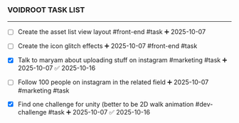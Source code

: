 ### VOIDROOT TASK LIST
---

- [ ] Create the asset list view layout #front-end #task ➕ 2025-10-07
- [ ] Create the icon glitch effects ➕ 2025-10-07  #front-end #task
- [x] Talk to maryam about uploading stuff on instagram #marketing #task ➕ 2025-10-07 ✅ 2025-10-16
- [ ] Follow 100 people on instagram in the related field ➕ 2025-10-07  #marketing #task
- [x] Find one challenge for unity (better to be 2D walk animation #dev-challenge #task ➕ 2025-10-07 ✅ 2025-10-16

